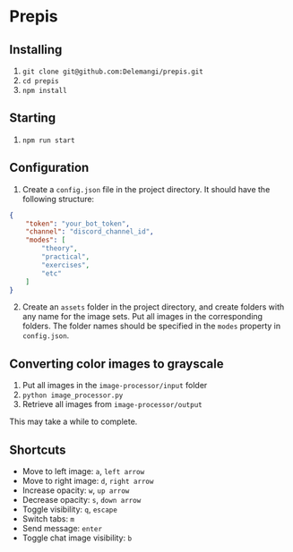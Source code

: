# Prepis

## Installing

1. `git clone git@github.com:Delemangi/prepis.git`
2. `cd prepis`
3. `npm install`

## Starting

1. `npm run start`

## Configuration

1. Create a `config.json` file in the project directory. It should have the following structure:

```json
{
    "token": "your_bot_token",
    "channel": "discord_channel_id",
    "modes": [
        "theory",
        "practical",
        "exercises",
        "etc"
    ]
}
```

2. Create an `assets` folder in the project directory, and create folders with any name for the image sets. Put all images in the corresponding folders. The folder names should be specified in the `modes` property in `config.json`.

## Converting color images to grayscale

1. Put all images in the `image-processor/input` folder
2. `python image_processor.py`
3. Retrieve all images from `image-processor/output`

This may take a while to complete.

## Shortcuts

* Move to left image: `a`, `left arrow`
* Move to right image: `d`, `right arrow`
* Increase opacity: `w`, `up arrow`
* Decrease opacity: `s`, `down arrow`
* Toggle visibility: `q`, `escape`
* Switch tabs: `m`
* Send message: `enter`
* Toggle chat image visibility: `b`

